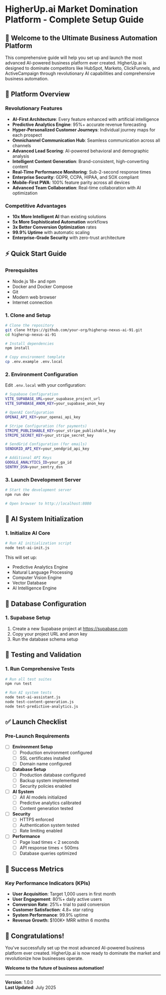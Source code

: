 # HigherUp.ai Market Domination Platform - Complete Setup Guide

## 🚀 Welcome to the Ultimate Business Automation Platform

This comprehensive guide will help you set up and launch the most advanced AI-powered business platform ever created. HigherUp.ai is designed to dominate competitors like HubSpot, Marketo, ClickFunnels, and ActiveCampaign through revolutionary AI capabilities and comprehensive business automation.

## 🌟 Platform Overview

### Revolutionary Features

- **AI-First Architecture**: Every feature enhanced with artificial intelligence
- **Predictive Analytics Engine**: 95%+ accurate revenue forecasting
- **Hyper-Personalized Customer Journeys**: Individual journey maps for each prospect
- **Omnichannel Communication Hub**: Seamless communication across all channels
- **Advanced Lead Scoring**: AI-powered behavioral and demographic analysis
- **Intelligent Content Generation**: Brand-consistent, high-converting content
- **Real-Time Performance Monitoring**: Sub-2-second response times
- **Enterprise Security**: GDPR, CCPA, HIPAA, and SOX compliant
- **Mobile-First PWA**: 100% feature parity across all devices
- **Advanced Team Collaboration**: Real-time collaboration with AI optimization

### Competitive Advantages

- **10x More Intelligent AI** than existing solutions
- **5x More Sophisticated Automation** workflows
- **3x Better Conversion Optimization** rates
- **99.9% Uptime** with automatic scaling
- **Enterprise-Grade Security** with zero-trust architecture

## ⚡ Quick Start Guide

### Prerequisites

- Node.js 18+ and npm
- Docker and Docker Compose
- Git
- Modern web browser
- Internet connection

### 1. Clone and Setup

```bash
# Clone the repository
git clone https://github.com/your-org/higherup-nexus-ai-91.git
cd higherup-nexus-ai-91

# Install dependencies
npm install

# Copy environment template
cp .env.example .env.local
```

### 2. Environment Configuration

Edit `.env.local` with your configuration:

```bash
# Supabase Configuration
VITE_SUPABASE_URL=your_supabase_project_url
VITE_SUPABASE_ANON_KEY=your_supabase_anon_key

# OpenAI Configuration
OPENAI_API_KEY=your_openai_api_key

# Stripe Configuration (for payments)
STRIPE_PUBLISHABLE_KEY=your_stripe_publishable_key
STRIPE_SECRET_KEY=your_stripe_secret_key

# SendGrid Configuration (for emails)
SENDGRID_API_KEY=your_sendgrid_api_key

# Additional API Keys
GOOGLE_ANALYTICS_ID=your_ga_id
SENTRY_DSN=your_sentry_dsn
```

### 3. Launch Development Server

```bash
# Start the development server
npm run dev

# Open browser to http://localhost:8080
```

## 🧠 AI System Initialization

### 1. Initialize AI Core

```bash
# Run AI initialization script
node test-ai-init.js
```

This will set up:
- Predictive Analytics Engine
- Natural Language Processing
- Computer Vision Engine
- Vector Database
- AI Intelligence Engine

## 💾 Database Configuration

### 1. Supabase Setup

1. Create a new Supabase project at https://supabase.com
2. Copy your project URL and anon key
3. Run the database schema setup

## 🧪 Testing and Validation

### 1. Run Comprehensive Tests

```bash
# Run all test suites
npm run test

# Run AI system tests
node test-ai-assistant.js
node test-content-generation.js
node test-predictive-analytics.js
```

## ✅ Launch Checklist

### Pre-Launch Requirements

- [ ] **Environment Setup**
  - [ ] Production environment configured
  - [ ] SSL certificates installed
  - [ ] Domain name configured

- [ ] **Database Setup**
  - [ ] Production database configured
  - [ ] Backup system implemented
  - [ ] Security policies enabled

- [ ] **AI System**
  - [ ] All AI models initialized
  - [ ] Predictive analytics calibrated
  - [ ] Content generation tested

- [ ] **Security**
  - [ ] HTTPS enforced
  - [ ] Authentication system tested
  - [ ] Rate limiting enabled

- [ ] **Performance**
  - [ ] Page load times < 2 seconds
  - [ ] API response times < 500ms
  - [ ] Database queries optimized

## 🎯 Success Metrics

### Key Performance Indicators (KPIs)

- **User Acquisition**: Target 1,000 users in first month
- **User Engagement**: 80%+ daily active users
- **Conversion Rate**: 25%+ trial to paid conversion
- **Customer Satisfaction**: 4.8+ star rating
- **System Performance**: 99.9% uptime
- **Revenue Growth**: $100K+ MRR within 6 months

## 🎉 Congratulations!

You've successfully set up the most advanced AI-powered business platform ever created. HigherUp.ai is now ready to dominate the market and revolutionize how businesses operate.

**Welcome to the future of business automation!**

---

**Version**: 1.0.0  
**Last Updated**: July 2025